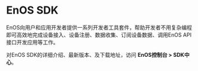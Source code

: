 # EnOS SDK

EnOS向用户和应用开发者提供一系列开发者工具套件，帮助开发者不用复杂编程即可高效地完成设备接入、设备注册、数据收集、订阅设备数据、调用EnOS API接口开发应用等工作。

对EnOS SDK的详细介绍、最新版本、及下载地址，访问 **EnOS控制台 > SDK中心**。



<!--

## EnOS 设备 SDK

EnOS 设备 SDK 支持设备接入领域的业务需求，包括设备的身份注册、设备的上下线、网关设备的拓扑增删改查、设备的测点上报、设备服务的触发、设备的通用控制指令等。

### EnOS Device SDK for MQTT for Java

- [添加 Maven 项目依赖](https://mvnrepository.com/artifact/com.envisioniot/enos-mqtt/2.1.2)
- [从GitHub下载源代码](https://github.com/EnvisionIot/enos-mqtt-sdk-java)

### EnOS Device SDK for MQTT for Python (Preview Edition)

- 通过PIP安装：

  ```
  pip install enos-mqtt-sdk-python
  ```

- [从GitHub下载源代码](https://github.com/EnvisionIot/enos-mqtt-sdk-python)



## EnOS API Core SDK

EnOS API Core SDK 提供调用EnOS API的基础环境，支持同步请求和异步请求。

### Java Core SDK（Poseidon）

- [添加 Maven 项目依赖](https://mvnrepository.com/artifact/com.envisioniot/apim-poseidon/0.1.7)



[EnOS API 快速入门及 API 文档](/docs/api/zh_CN/latest/gettingstarted.html)



### Python Core SDK（Athena）

- 通过PIP安装：

  ```
  pip install aphrodite
  ```




[EnOS API 快速入门及 API 文档](/docs/api/zh_CN/latest/gettingstarted.html)



## EnOS IoT SDK for C

EnOS IoT SDK for C 支持基于X.509证书的身份验证API、设备与云之间通过MQTT协议的数据传输API、以及EnOS云服务API。

- [从GitHub下载源代码](https://github.com/EnvisionIot/enos-iot-sdk-c)



## EnOS 数据订阅 SDK

EnOS 数据订阅 SDK 支持消费通过EnOS控制台订阅的资产实时数据和告警数据。

- [添加 Maven 项目依赖](https://mvnrepository.com/artifact/com.envisioniot/enos-subscribe/2.2.0)



## 参考

- [EnOS SDK 快速入门](gettingstarted_sdk)



## EnOS Appframework Mars

EnOS Appframework Mars SDK 为开发者提供应用管理（包括权限校验体系）和应用开发的框架，同时提供了一套简易开发API接口。

- [添加 Maven 项目依赖](https://mvnrepository.com/artifact/com.envisioniot/enos-appframework-mars/0.1.0)

-->